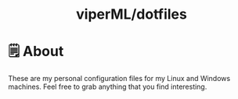 <h1 align="center">viperML/dotfiles</h1>


# 🗒 About

These are my personal configuration files for my Linux and Windows machines. Feel free to grab anything that you find interesting.

